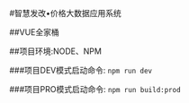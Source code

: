 #智慧发改•价格大数据应用系统

##VUE全家桶

##项目环境:NODE、NPM

###项目DEV模式启动命令: `npm run dev`

###项目PRO模式启动命令: `npm run build:prod`